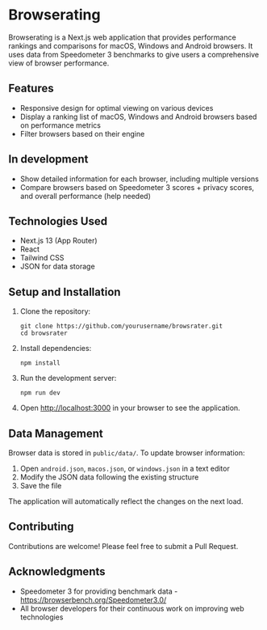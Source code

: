 # Browserating
Browserating is a Next.js web application that provides performance rankings and comparisons for macOS, Windows and Android browsers. It uses data from Speedometer 3 benchmarks to give users a comprehensive view of browser performance.

## Features

- Responsive design for optimal viewing on various devices
- Display a ranking list of macOS, Windows and Android browsers based on performance metrics
- Filter browsers based on their engine

## In development

- Show detailed information for each browser, including multiple versions
- Compare browsers based on Speedometer 3 scores + privacy scores, and overall performance (help needed)

## Technologies Used

- Next.js 13 (App Router)
- React
- Tailwind CSS
- JSON for data storage


## Setup and Installation

1. Clone the repository:
   ```
   git clone https://github.com/yourusername/browsrater.git
   cd browsrater
   ```

2. Install dependencies:
   ```
   npm install
   ```

3. Run the development server:
   ```
   npm run dev
   ```

4. Open [http://localhost:3000](http://localhost:3000) in your browser to see the application.

## Data Management

Browser data is stored in `public/data/`. To update browser information:

1. Open `android.json`, `macos.json`, or `windows.json` in a text editor
2. Modify the JSON data following the existing structure
3. Save the file

The application will automatically reflect the changes on the next load.

## Contributing

Contributions are welcome! Please feel free to submit a Pull Request.

## Acknowledgments

- Speedometer 3 for providing benchmark data - https://browserbench.org/Speedometer3.0/
- All browser developers for their continuous work on improving web technologies
